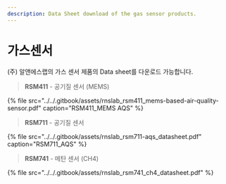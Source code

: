 ```yaml
---
description: Data Sheet download of the gas sensor products.
---
```


# 가스센서

\(주\) 알앤에스랩의 가스 센서 제품의 Data sheet를 다운로드 가능합니다.



> **RSM411** - 공기질 센서 \(MEMS\)

{% file src="../../.gitbook/assets/rnslab\_rsm411\_mems-based-air-quality-sensor.pdf" caption="RSM411\_MEMS AQS" %}

> **RSM711** - 공기질 센서

{% file src="../../.gitbook/assets/rnslab\_rsm711-aqs\_datasheet.pdf" caption="RSM711\_AQS" %}

> **RSM741** - 메탄 센서 \(CH4\)

{% file src="../../.gitbook/assets/rnslab\_rsm741\_ch4\_datasheet.pdf" %}

